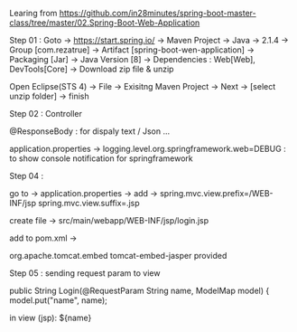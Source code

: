 Learing from https://github.com/in28minutes/spring-boot-master-class/tree/master/02.Spring-Boot-Web-Application

Step 01 : 
Goto -> https://start.spring.io/ -> Maven Project -> Java -> 2.1.4 -> Group [com.rezatrue] -> Artifact [spring-boot-wen-application] -> Packaging [Jar] -> Java Version [8] -> Dependencies : Web[Web], DevTools[Core] -> Download zip file & unzip
 
Open Eclipse(STS 4) -> File -> Exisitng Maven Project -> Next -> [select unzip folder] -> finish


Step 02 : Controller 

@ResponseBody : for dispaly text / Json ...

application.properties -> logging.level.org.springframework.web=DEBUG : to show console notification for springframework

Step 04 : 

go to -> application.properties -> add ->
spring.mvc.view.prefix=/WEB-INF/jsp 
spring.mvc.view.suffix=.jsp

create file -> src/main/webapp/WEB-INF/jsp/login.jsp

add to pom.xml ->

<dependency>
	<groupId>org.apache.tomcat.embed</groupId>
	<artifactId>tomcat-embed-jasper</artifactId>
	<scope>provided</scope>
</dependency>


Step 05 : sending request param to view

public String Login(@RequestParam String name, ModelMap model) {
		model.put("name", name);
		
		
in view (jsp): ${name}	

	
